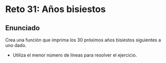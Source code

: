 # Reto 31: Años bisiestos

## Enunciado

Crea una función que imprima los 30 próximos años bisiestos siguientes a uno dado.

- Utiliza el menor número de líneas para resolver el ejercicio.
